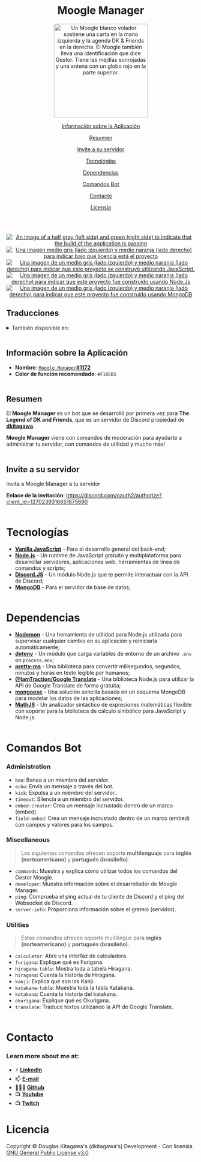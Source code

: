<h1 align="center">
    Moogle Manager
    <br />
</h1>

<p align=center>
<img src="https://i.imgur.com/zhNQNG8.png" width="250px" alt="Un Moogle blanco volador sostiene una carta en la mano izquierda y la agenda DK & Friends en la derecha. El Moogle también lleva una identificación que dice Gestor. Tiene las mejillas sonrojadas y una antena con un globo rojo en la parte superior." loading="lazy" />
</p>

<a href="#información-sobre-la-aplicación"><p align="center">Información sobre la Aplicación</p></a>
<a href="#resumen"><p align="center">Resumen</p></a>
<a href="#invite-a-su-servidor"><p align="center">Invite a su servidor</p></a>
<a href="#tecnologías"><p align="center">Tecnologías</p></a>
<a href="#dependencias"><p align="center">Dependencias</p></a>
<a href="#comandos-bot"><p align="center">Comandos Bot</p></a>
<a href="#contacto"><p align="center">Contacto</p></a>
<a href="#licencia"><p align="center">Licensia</p></a>

<br /><br />

<p align="center">
  <a href="#" title="Superando las Pruebas"><img src="https://img.shields.io/badge/build-passing-brightgreen" alt="An image of a half gray (left side) and green (right side) to indicate that the build of the application is passing"></a>
  <a href="https://github.com/sdkitagawa/moogle_manager?tab=GPL-3.0-1-ov-file" title="Licencia"><img src="https://img.shields.io/badge/License-GPL%20v3-blue.svg" alt="Una imagen medio gris (lado izquierdo) y medio naranja (lado derecho) para indicar bajo qué licencia está el proyecto"></a>
  <a href="https://www.javascript.com/" title="Ir a la página de inicio de JavaScript"><img src="https://img.shields.io/badge/Made_with-JavaScript-yellow?logo=javascript&logoColor=white" alt="Una imagen de un medio gris (lado izquierdo) y medio naranja (lado derecho) para indicar que este proyecto se construyó utilizando JavaScript."></a>
  <a href="https://nodejs.org" title="Ir a la página principal de Node.js"><img src="https://img.shields.io/badge/Node.js-%3E=18-green?logo=node.js&logoColor=white" alt="Una imagen de un medio gris (lado izquierdo) y medio naranja (lado derecho) para indicar que este proyecto fue construido usando Node.Js"></a>
  <a href="https://www.mongodb.com/" title="Ir a la página principal de MongoDB"><img src="https://img.shields.io/badge/MongoDB-green?logo=mongodb&logoColor=white" alt="Una imagen de un medio gris (lado izquierdo) y medio naranja (lado derecho) para indicar que este proyecto fue construido usando MongoDB"></a>
</p>

Traducciones
---
<details>
<summary>También disponible en:</summary>

- [Inglés](./README.md)
- [Español](./README-es.md)
- [Portugués](./README-pt-br.md)
- [Japonés](./README-jp.md)
</details>
<br />

## Información sobre la Aplicación
- **Nombre**: [`Moogle Manager`**#1172**](https://discord.com/users/1221986587399815198/)
- **Color de función recomendado**: `#F185B5`
<br /><br />

## Resumen
El **Moogle Manager** es un bot que se desarrolló por primera vez para **The Legend of DK and Friends**, que es un servidor de Discord propiedad de **[dkitagawa](https://discord.com/users/737103505663328356/)**.

**Moogle Manager** viene con comandos de moderación para ayudarte a administrar tu servidor, con comandos de utilidad y mucho más!
<br /><br />

## Invite a su servidor
Invita a Moogle Manager a tu servidor

**Enlace de la invitación**: https://discord.com/oauth2/authorize?client_id=1270239316651675690
<br /><br />

# Tecnologías
- [**Vanilla JavaScript**](https://developer.mozilla.org/en-US/docs/Web/JavaScript) - Para el desarrollo general del back-end;
- [**Node.js**]() - Un runtime de JavaScript gratuito y multiplataforma para desarrollar servidores, aplicaciones web, herramientas de línea de comandos y scripts;
- [**Discord.JS**](https://discord.js.org/) - Un módulo Node.js que te permite interactuar con la API de Discord;
- [**MongoDB**](https://www.mongodb.com/company/what-is-mongodb) - Para el servidor de base de datos;
<br /><br />

# Dependencias
- [**Nodemon**](https://nodemon.io/) - Una herramienta de utilidad para Node.js utilizada para supervisar cualquier cambio en su aplicación y reiniciarla automáticamente;
- [**dotenv**](https://www.npmjs.com/package/dotenv) - Un módulo que carga variables de entorno de un archivo `.env` en `process.env`;
- [**pretty-ms**](https://www.npmjs.com/package/pretty-ms) - Una biblioteca para convertir milisegundos, segundos, minutos y horas en texto legible por humanos;
- [**@IamTraction/Google Translate**](https://www.npmjs.com/package/@iamtraction/google-translate) - Una biblioteca Node.js para utilizar la API de Google Translate de forma gratuita;
- [**mongoose**](https://mongoosejs.com/) - Una solución sencilla basada en un esquema MongoDB para modelar los datos de las aplicaciones;
- [**MathJS**](https://mathjs.org/) - Un analizador sintáctico de expresiones matemáticas flexible con soporte para la biblioteca de cálculo simbólico para JavaScript y Node.js.
<br /><br />

# Comandos Bot

### Administration
- `ban`: Banea a un miembro del servidor.
- `echo`: Envía un mensaje a través del bot.
- `kick`: Expulsa a un miembro del servidor..
- `timeout`: Silencia a un miembro del servidor.
- `embed-creator`: Crea un mensaje incrustado dentro de un marco (embed).
- `field-embed`: Crea un mensaje incrustado dentro de un marco (embed) con campos y valores para los campos.

### Miscellaneous
> Los siguientes comandos ofrecen soporte **multilenguaje** para **inglés (norteamericano)** y **portugués (brasileño)**.
- `commands`: Muestra y explica cómo utilizar todos los comandos del Gestor Moogle.
- `developer`: Muestra información sobre el desarrollador de Moogle Manager.
- `ping`: Comprueba el ping actual de tu cliente de Discord y el ping del Websocket de Discord.
- `server-info`: Proporciona información sobre el gremio (servidor).

### Utilities
> Estos comandos ofrecen soporte multilingüe para **inglés (norteamericano)** y **portugués (brasileño)**.
- `calculator`: Abre una interfaz de calculadora.
- `furigana`: Explique qué es Furigana.
- `hiragana-table`: Mostra toda a tabela Hiragana.
- `hiragana`: Cuenta la historia de Hiragana.
- `kanji`: Explica qué son los Kanji.
- `katakana-table`: Muestra toda la tabla Katakana.
- `katakana`: Cuenta la historia del katakana.
- `okurigana`: Explique qué es Okurigana.
- `translate`: Traduce textos utilizando la API de Google Translate.
<br /><br />

# Contacto
### **Learn more about me at:**
- ⚡ [**LinkedIn**](https://linkedin.com/in/douglas-kitagawa/)
- 📫 [**E-mail**](mailto:douglaskitagawa@proton.me)
- 👨🏻‍💻 [**Github**](https://github.com/sdkitagawa)
- 📺 [**Youtube**](https://www.youtube.com/@dkitagawa)
- 📺 [**Twitch**](https://www.twitch.tv/kitbitdots)

# Licencia
Copyright © Douglas Kitagawa's (dkitagawa's) Development - Con licensia [GNU General Public License v3.0](../../LICENSE.bib)
